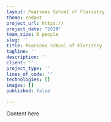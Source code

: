 ```yaml
---
layout: Pearsons School of Floristry
theme: redant
project_url: https://
project_date: "2019"
team_size: 0 people
slug: ''
title: Pearsons School of Floristry
tagline: ''
description: ''
client: ''
project_type: ''
lines_of_code: ''
technologies: []
images: []
published: false

---
```

Content here